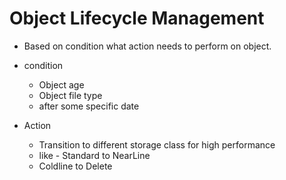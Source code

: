 
# Object Lifecycle Management

  - Based on condition what action needs to perform on object.

  - condition

    * Object age
    * Object file type
    * after some specific date

  - Action
    * Transition to different storage class for high performance
    * like - Standard to NearLine
    * Coldline to Delete
